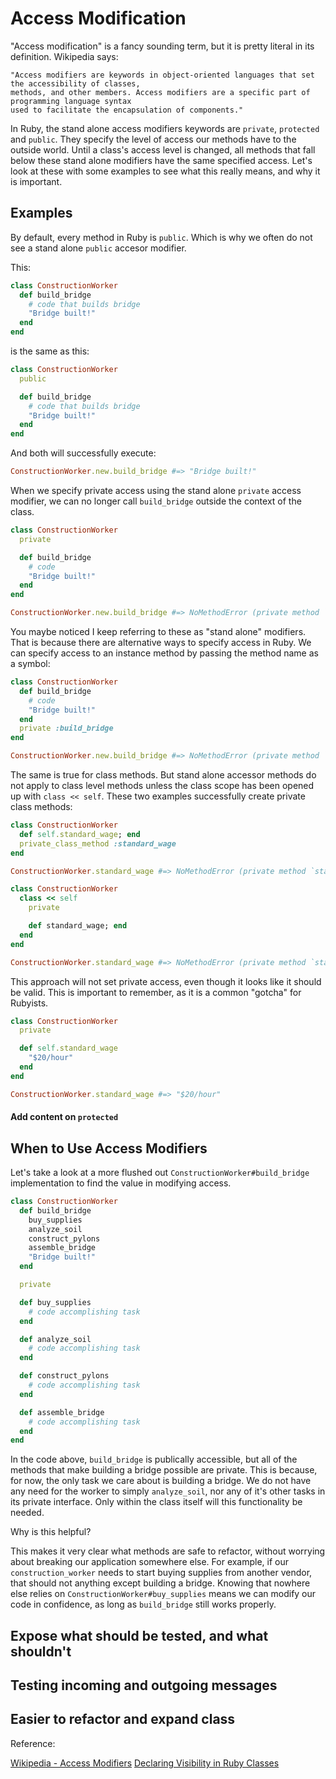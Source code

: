 # Access Modification

"Access modification" is a fancy sounding term, but it is pretty literal in its definition. Wikipedia says:

```
"Access modifiers are keywords in object-oriented languages that set the accessibility of classes,
methods, and other members. Access modifiers are a specific part of programming language syntax
used to facilitate the encapsulation of components."
```

In Ruby, the stand alone access modifiers keywords are `private`, `protected` and `public`. They specify the level of access our methods have to the outside world. Until a class's access level is changed, all methods that fall below these stand alone modifiers have the same specified access. Let's look at these with some examples to see what this really means, and why it is important.

## Examples

By default, every method in Ruby is `public`. Which is why we often do not see a stand alone `public` accesor modifier. 

This:

```ruby
class ConstructionWorker
  def build_bridge
    # code that builds bridge
    "Bridge built!"
  end
end
```

is the same as this:

```ruby
class ConstructionWorker
  public

  def build_bridge
    # code that builds bridge
    "Bridge built!"
  end
end
```

And both will successfully execute:

```ruby
ConstructionWorker.new.build_bridge #=> "Bridge built!"
```

When we specify private access using the stand alone `private` access modifier, we can no longer call `build_bridge` outside the context of the class.

```ruby
class ConstructionWorker
  private

  def build_bridge
    # code
    "Bridge built!"
  end
end

ConstructionWorker.new.build_bridge #=> NoMethodError (private method `build_bridge' called for #<ConstructionWorker:0x00007fb390842ab0>)
```

You maybe noticed I keep referring to these as "stand alone" modifiers. That is because there are alternative ways to specify access in Ruby. We can specify access to an instance method by passing the method name as a symbol:


```ruby
class ConstructionWorker
  def build_bridge
    # code
    "Bridge built!"
  end
  private :build_bridge
end

ConstructionWorker.new.build_bridge #=> NoMethodError (private method `build_bridge' called for #<ConstructionWorker:0x00007fb392124cb8>)
```

The same is true for class methods. But stand alone accessor methods do not apply to class level methods unless the class scope has been opened up with `class << self`. These two examples successfully create private class methods:

```ruby
class ConstructionWorker
  def self.standard_wage; end
  private_class_method :standard_wage
end

ConstructionWorker.standard_wage #=> NoMethodError (private method `standard_wage' called for ConstructionWorker:Class)
```

```ruby
class ConstructionWorker
  class << self
    private

    def standard_wage; end
  end
end

ConstructionWorker.standard_wage #=> NoMethodError (private method `standard_wage' called for ConstructionWorker:Class)
```

This approach will not set private access, even though it looks like it should be valid. This is important to remember, as it is a common "gotcha" for Rubyists.

```ruby
class ConstructionWorker
  private

  def self.standard_wage
    "$20/hour"
  end
end

ConstructionWorker.standard_wage #=> "$20/hour"
```

#### Add content on `protected`


## When to Use Access Modifiers

Let's take a look at a more flushed out `ConstructionWorker#build_bridge` implementation to find the value in modifying access.

```ruby
class ConstructionWorker
  def build_bridge
    buy_supplies
    analyze_soil
    construct_pylons
    assemble_bridge
    "Bridge built!"
  end

  private

  def buy_supplies
    # code accomplishing task
  end

  def analyze_soil
    # code accomplishing task
  end

  def construct_pylons
    # code accomplishing task
  end

  def assemble_bridge
    # code accomplishing task
  end
end
```

In the code above, `build_bridge` is publically accessible, but all of the methods that make building a bridge possible are private. This is because, for now, the only task we care about is building a bridge. We do not have any need for the worker to simply `analyze_soil`, nor any of it's other tasks in its private interface. Only within the class itself will this functionality be needed.

Why is this helpful?

This makes it very clear what methods are safe to refactor, without worrying about breaking our application somewhere else. For example, if our `construction_worker` needs to start buying supplies from another vendor, that should not anything except building a bridge. Knowing that nowhere else relies on `ConstructionWorker#buy_supplies` means we can modify our code in confidence, as long as `build_bridge` still works properly.


## Expose what should be tested, and what shouldn't

## Testing incoming and outgoing messages

## Easier to refactor and expand class


Reference:

[Wikipedia - Access Modifiers](https://en.wikipedia.org/wiki/Access_modifiers)
[Declaring Visibility in Ruby Classes](https://en.wikibooks.org/wiki/Ruby_Programming/Syntax/Classes#Declaring_Visibility)
